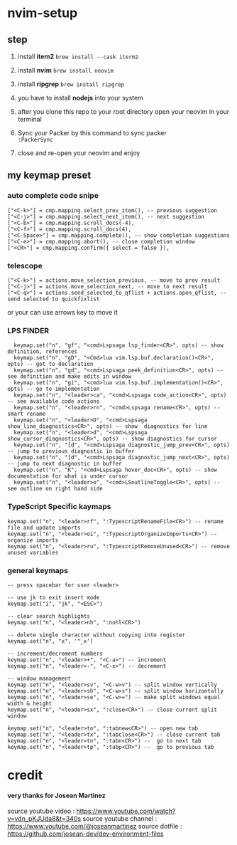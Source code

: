 # nvim-setup

## step

1. install **item2**
   `brew install --cask iterm2`
2. install **nvim**
   `brew install neovim`
3. install **ripgrep**
   `brew install ripgrep`
4. you have to install **nodejs** into your system

5. after you clone this repo to your root directory open your neovim in your terminal

6. Sync your Packer by this command to sync packer  
   `:PackerSync`

7. close and re-open your neovim and enjoy

## my keymap preset

### auto complete code snipe

```
["<C-k>"] = cmp.mapping.select_prev_item(), -- previous suggestion
["<C-j>"] = cmp.mapping.select_next_item(), -- next suggestion
["<C-b>"] = cmp.mapping.scroll_docs(-4),
["<C-f>"] = cmp.mapping.scroll_docs(4),
["<C-Space>"] = cmp.mapping.complete(), -- show completion suggestions
["<C-e>"] = cmp.mapping.abort(), -- close completion window
["<CR>"] = cmp.mapping.confirm({ select = false }),
```

### telescope

```
["<C-k>"] = actions.move_selection_previous, -- move to prev result
["<C-j>"] = actions.move_selection_next, -- move to next result
["<C-q>"] = actions.send_selected_to_qflist + actions.open_qflist, -- send selected to quickfixlist
```

or your can use arrows key to move it

### LPS FINDER

```
  keymap.set("n", "gf", "<cmd>Lspsaga lsp_finder<CR>", opts) -- show definition, references
  keymap.set("n", "gD", "<Cmd>lua vim.lsp.buf.declaration()<CR>", opts) -- got to declaration
  keymap.set("n", "gd", "<cmd>Lspsaga peek_definition<CR>", opts) -- see definition and make edits in window
  keymap.set("n", "gi", "<cmd>lua vim.lsp.buf.implementation()<CR>", opts) -- go to implementation
  keymap.set("n", "<leader>ca", "<cmd>Lspsaga code_action<CR>", opts) -- see available code actions
  keymap.set("n", "<leader>rn", "<cmd>Lspsaga rename<CR>", opts) -- smart rename
  keymap.set("n", "<leader>D", "<cmd>Lspsaga show_line_diagnostics<CR>", opts) -- show  diagnostics for line
  keymap.set("n", "<leader>d", "<cmd>Lspsaga show_cursor_diagnostics<CR>", opts) -- show diagnostics for cursor
  keymap.set("n", "[d", "<cmd>Lspsaga diagnostic_jump_prev<CR>", opts) -- jump to previous diagnostic in buffer
  keymap.set("n", "]d", "<cmd>Lspsaga diagnostic_jump_next<CR>", opts) -- jump to next diagnostic in buffer
  keymap.set("n", "K", "<cmd>Lspsaga hover_doc<CR>", opts) -- show documentation for what is under cursor
  keymap.set("n", "<leader>o", "<cmd>LSoutlineToggle<CR>", opts) -- see outline on right hand side
```

### TypeScript Specific kaymaps

```
keymap.set("n", "<leader>rf", ":TypescriptRenameFile<CR>") -- rename file and update imports
keymap.set("n", "<leader>oi", ":TypescriptOrganizeImports<CR>") -- organize imports
keymap.set("n", "<leader>ru", ":TypescriptRemoveUnused<CR>") -- remove unused variables
```

### general keymaps

```
-- press spacebar for user <leader>

-- use jk to exit insert mode
keymap.set("i", "jk", "<ESC>")

-- clear search highlights
keymap.set("n", "<leader>nh", ":nohl<CR>")

-- delete single character without copying into register
keymap.set("n", "x", '"_x')

-- increment/decrement numbers
keymap.set("n", "<leader>+", "<C-a>") -- increment
keymap.set("n", "<leader>-", "<C-x>") -- decrement

-- window management
keymap.set("n", "<leader>sv", "<C-w>v") -- split window vertically
keymap.set("n", "<leader>sh", "<C-w>s") -- split window horizontally
keymap.set("n", "<leader>se", "<C-w>=") -- make split windows equal width & height
keymap.set("n", "<leader>sx", ":close<CR>") -- close current split window

keymap.set("n", "<leader>to", ":tabnew<CR>") -- open new tab
keymap.set("n", "<leader>tx", ":tabclose<CR>") -- close current tab
keymap.set("n", "<leader>tn", ":tabn<CR>") --  go to next tab
keymap.set("n", "<leader>tp", ":tabp<CR>") --  go to previous tab
```

# credit

#### very thanks for Josean Martinez

source youtube video : https://www.youtube.com/watch?v=vdn_pKJUda8&t=340s
source youtube channel : https://www.youtube.com/@joseanmartinez
source dotfile : https://github.com/josean-dev/dev-environment-files
